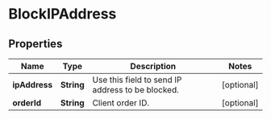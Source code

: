 
# BlockIPAddress

## Properties
Name | Type | Description | Notes
------------ | ------------- | ------------- | -------------
**ipAddress** | **String** | Use this field to send IP address to be blocked. |  [optional]
**orderId** | **String** | Client order ID. |  [optional]



